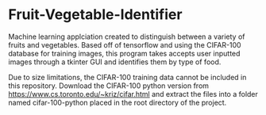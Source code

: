 # Fruit-Vegetable-Identifier
Machine learning applciation created to distinguish between a variety of fruits and vegetables. Based off of tensorflow and using the CIFAR-100 database for training images, this program takes accepts user inputted images through a tkinter GUI and identifies them by type of food.  

Due to size limitations, the CIFAR-100 training data cannot be included in this repository. Download the CIFAR-100 python version from https://www.cs.toronto.edu/~kriz/cifar.html and extract the files into a folder named cifar-100-python placed in the root directory of the project.
